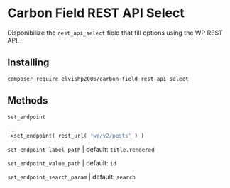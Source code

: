 # Carbon Field REST API Select

Disponibilize the ```rest_api_select``` field that fill options using the WP REST API.

## Installing

```
composer require elvishp2006/carbon-field-rest-api-select
```

## Methods

```set_endpoint```

```php
...
->set_endpoint( rest_url( 'wp/v2/posts' ) )
```

```set_endpoint_label_path``` | default: ```title.rendered```

```set_endpoint_value_path``` | default: ```id```

```set_endpoint_search_param``` | default: ```search```
